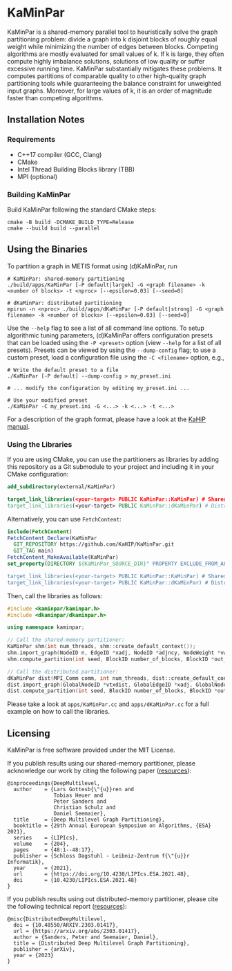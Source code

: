 # KaMinPar

KaMinPar is a shared-memory parallel tool to heuristically solve the graph partitioning problem: divide a graph into k disjoint blocks of roughly equal weight while
minimizing the number of edges between blocks.
Competing algorithms are mostly evaluated for small values of k. If k is large, they often compute highly imbalance solutions, solutions of low quality or suffer excessive running time.
KaMinPar substantially mitigates these problems.
It computes partitions of comparable quality to other high-quality graph partitioning tools while guaranteeing the balance constraint for unweighted input graphs.
Moreover, for large values of k, it is an order of magnitude faster than competing algorithms.

## Installation Notes

### Requirements

* C++17 compiler (GCC, Clang)
* CMake 
* Intel Thread Building Blocks library (TBB)
* MPI (optional)

### Building KaMinPar

Build KaMinPar following the standard CMake steps:

```shell
cmake -B build -DCMAKE_BUILD_TYPE=Release
cmake --build build --parallel
```

## Using the Binaries

To partition a graph in METIS format using (d)KaMinPar, run

```shell
# KaMinPar: shared-memory partitioning
./build/apps/KaMinPar [-P default|largek] -G <graph filename> -k <number of blocks> -t <nproc> [--epsilon=0.03] [--seed=0]

# dKaMinPar: distributed partitioning
mpirun -n <nproc> ./build/apps/dKaMinPar [-P default|strong] -G <graph filename> -k <number of blocks> [--epsilon=0.03] [--seed=0]
```

Use the `--help` flag to see a list of all command line options.
To setup algorithmic tuning parameters, (d)KaMinPar offers configuration presets that can be loaded using the `-P <preset>` option (view `--help` for a list of all presets).
Presets can be viewed by using the `--dump-config` flag; to use a custom preset, load a configuration file using the `-C <filename>` option, e.g.,

```shell
# Write the default preset to a file
./KaMinPar [-P default] --dump-config > my_preset.ini

# ... modify the configuration by editing my_preset.ini ...

# Use your modified preset
./KaMinPar -C my_preset.ini -G <...> -k <...> -t <...>
```

For a description of the graph format, please have a look at the [KaHiP manual](https://github.com/KaHIP/KaHIP/raw/master/manual/kahip.pdf).

### Using the Libraries

If you are using CMake, you can use the partitioners as libraries by adding this repository as a Git submodule to your project and including it in your CMake configuration:

```cmake
add_subdirectory(external/KaMinPar)

target_link_libraries(<your-target> PUBLIC KaMinPar::KaMinPar) # Shared-memory partitioning
target_link_libraries(<your-target> PUBLIC KaMinPar::dKaMinPar) # Distributed partitioning
```

Alternatively, you can use `FetchContent`:

```cmake
include(FetchContent)
FetchContent_Declare(KaMinPar
  GIT_REPOSITORY https://github.com/KaHIP/KaMinPar.git
  GIT_TAG main)
FetchContent_MakeAvailable(KaMinPar)
set_property(DIRECTORY ${KaMinPar_SOURCE_DIR}" PROPERTY EXCLUDE_FROM_ALL YES) # optional

target_link_libraries(<your-target> PUBLIC KaMinPar::KaMinPar) # Shared-memory partitioning
target_link_libraries(<your-target> PUBLIC KaMinPar::dKaMinPar) # Distributed partitioning
```

Then, call the libraries as follows:

```c++
#include <kaminpar/kaminpar.h>
#include <dkaminpar/dkaminpar.h>

using namespace kaminpar;

// Call the shared-memory partitioner:
KaMinPar shm(int num_threads, shm::create_default_context());
shm.import_graph(NodeID n, EdgeID *xadj, NodeID *adjncy, NodeWeight *vwgt = nullptr, EdgeWeight *adjwgt = nullptr);
shm.compute_partition(int seed, BlockID number_of_blocks, BlockID *out_partition);

// Call the distributed partitioner:
dKaMinPar dist(MPI_Comm comm, int num_threads, dist::create_default_context());
dist.import_graph(GlobalNodeID *vtxdist, GlobalEdgeID *xadj, GlobalNodeID *adjncy, GlobalNodeWeight *vwvgt = nullptr, GlobalEdgeWeight *adjwgt = nullptr);
dist.compute_partition(int seed, BlockID number_of_blocks, BlockID *out_partition);
```

Please take a look at `apps/KaMinPar.cc` and `apps/dKaMinPar.cc` for a full example on how to call the libraries.

## Licensing

KaMinPar is free software provided under the MIT License.

If you publish results using our shared-memory partitioner, please acknowledge our work by citing the following paper ([resources](https://algo2.iti.kit.edu/seemaier/deep_mgp/)):

```
@inproceedings{DeepMultilevel,
  author    = {Lars Gottesb{\"{u}}ren and
               Tobias Heuer and
               Peter Sanders and
               Christian Schulz and
               Daniel Seemaier},
  title     = {Deep Multilevel Graph Partitioning},
  booktitle = {29th Annual European Symposium on Algorithms, {ESA} 2021},
  series    = {LIPIcs},
  volume    = {204},
  pages     = {48:1--48:17},
  publisher = {Schloss Dagstuhl - Leibniz-Zentrum f{\"{u}}r Informatik},
  year      = {2021},
  url       = {https://doi.org/10.4230/LIPIcs.ESA.2021.48},
  doi       = {10.4230/LIPIcs.ESA.2021.48}
}
```

If you publish results using out distributed-memory partitioner, please cite the following technical report ([resources](https://algo2.iti.kit.edu/seemaier/ddeep_mgp/)):

```
@misc{DistributedDeepMultilevel,
  doi = {10.48550/ARXIV.2303.01417},
  url = {https://arxiv.org/abs/2303.01417},
  author = {Sanders, Peter and Seemaier, Daniel},
  title = {Distributed Deep Multilevel Graph Partitioning},
  publisher = {arXiv},
  year = {2023}
}
```

